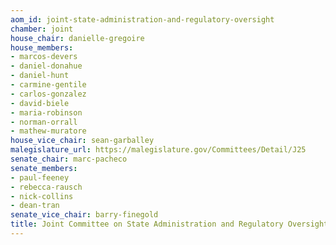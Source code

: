 ```yaml
---
aom_id: joint-state-administration-and-regulatory-oversight
chamber: joint
house_chair: danielle-gregoire
house_members:
- marcos-devers
- daniel-donahue
- daniel-hunt
- carmine-gentile
- carlos-gonzalez
- david-biele
- maria-robinson
- norman-orrall
- mathew-muratore
house_vice_chair: sean-garballey
malegislature_url: https://malegislature.gov/Committees/Detail/J25
senate_chair: marc-pacheco
senate_members:
- paul-feeney
- rebecca-rausch
- nick-collins
- dean-tran
senate_vice_chair: barry-finegold
title: Joint Committee on State Administration and Regulatory Oversight
---
```

